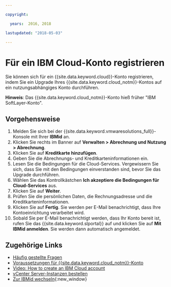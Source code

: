 ```yaml
---

copyright:

  years:  2016, 2018

lastupdated: "2018-05-03"

---
```


# Für ein IBM Cloud-Konto registrieren

Sie können sich für ein {{site.data.keyword.cloud}}-Konto registrieren, indem Sie ein Upgrade Ihres {{site.data.keyword.cloud_notm}}-Kontos auf ein nutzungsabhängiges Konto durchführen.

**Hinweis**: Das {{site.data.keyword.cloud_notm}}-Konto hieß früher "IBM SoftLayer-Konto".

## Vorgehensweise

1. Melden Sie sich bei der {{site.data.keyword.vmwaresolutions_full}}-Konsole mit Ihrer **IBMid** an.
2. Klicken Sie rechts im Banner auf **Verwalten > Abrechnung und Nutzung > Abrechnung**.
3. Klicken Sie auf **Kreditkarte hinzufügen**.
4. Geben Sie die Abrechnungs- und Kreditkarteninformationen ein.
5. Lesen Sie die Bedingungen für die Cloud-Services. Vergewissern Sie sich, dass Sie mit den Bedingungen einverstanden sind, bevor Sie das Upgrade durchführen.
6. Wählen Sie das Kontrollkästchen **Ich akzeptiere die Bedingungen für Cloud-Services** aus.
7. Klicken Sie auf **Weiter**.
8. Prüfen Sie die persönlichen Daten, die Rechnungsadresse und die Kreditkarteninformationen.
9. Klicken Sie auf **Fertig**. Sie werden per E-Mail benachrichtigt, dass Ihre Kontoeinrichtung verarbeitet wird.
10. Sobald Sie per E-Mail benachrichtigt werden, dass Ihr Konto bereit ist, rufen Sie das {{site.data.keyword.slportal}} auf und klicken Sie auf **Mit IBMid anmelden**.
    Sie werden dann automatisch angemeldet.

## Zugehörige Links

* [Häufig gestellte Fragen](faq.html)
* [Voraussetzungen für {{site.data.keyword.cloud_notm}}-Konto](slaccountrequirement.html)
* [Video: How to create an IBM Cloud account](https://www.youtube.com/watch?v=HBkY-Fs1d6E)
* [vCenter Server-Instanzen bestellen](../vcenter/vc_orderinginstance.html)
* [Zur IBMid wechseln](https://console.ng.bluemix.net/docs/admin/softlayerlink.html){:new_window}
